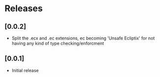 # Releases

## [0.0.2]

- Split the .ecx and .ec extensions, ec becoming 'Unsafe Ecliptix' for not having any kind of type checking/enforcment

## [0.0.1]

- Initial release
